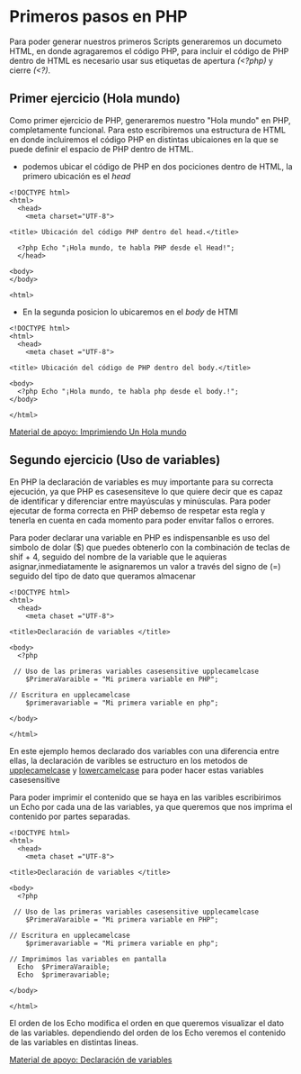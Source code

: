 # Primeros pasos en PHP

Para poder generar nuestros primeros Scripts generaremos un documeto HTML, en donde agragaremos el código PHP, para incluir el código de PHP dentro de HTML es necesario usar sus etiquetas de apertura _(<?php)_ y cierre _(<?)_.

## Primer ejercicio (Hola mundo)

Como primer ejercicio de PHP, generaremos nuestro "Hola mundo" en PHP, completamente funcional. Para esto escribiremos una estructura de HTML en donde incluiremos el código PHP en distintas ubicaiones en la que se puede definir el espacio de PHP dentro de HTML.

- podemos ubicar el código de PHP en dos pociciones dentro de HTML, la primero ubicación es el *head* 

~~~
<!DOCTYPE html>
<html>
  <head>
    <meta charset="UTF-8">

<title> Ubicación del código PHP dentro del head.</title>

  <?php Echo "¡Hola mundo, te habla PHP desde el Head!";
  </head>

<body>
</body>

<html>
~~~

- En la segunda posicion lo ubicaremos en el *body* de HTMl

~~~
<!DOCTYPE html>
<html>
  <head>
    <meta chaset ="UTF-8">

<title> Ubicación del código de PHP dentro del body.</title>

<body>
  <?php Echo "¡Hola mundo, te habla php desde el body.!";
</body>

</html>
~~~

[Material de apoyo: Imprimiendo Un Hola mundo](https://github.com/Brayan-Hc11/PHP/blob/main/EjerciciosPHP/index.php "Ubicación de php")

## Segundo ejercicio (Uso de variables)

En PHP la declaración de variables es muy importante para su correcta ejecución, ya que PHP es casesensiteve lo que quiere decir que es capaz de identificar y diferenciar entre mayúsculas y minúsculas. Para poder ejecutar de forma correcta en PHP debemso de respetar esta regla y tenerla en cuenta en cada momento para poder envitar fallos o errores.
 
Para poder declarar una variable en PHP es indispensanble es uso del simbolo de dolar ($) que puedes obtenerlo con la combinación de teclas de shif + 4, seguido del nombre de la variable que le aquieras asignar,inmediatamente le asignaremos un valor a través del signo de (=) seguido del tipo de dato que queramos almacenar
 
~~~
<!DOCTYPE html>
<html>
  <head>
    <meta chaset ="UTF-8">

<title>Declaración de variables </title>

<body>
  <?php 
    
 // Uso de las primeras variables casesensitive upplecamelcase 
    $PrimeraVaraible = "Mi primera variable en PHP";

// Escritura en upplecamelcase
    $primeravariable = "Mi primera variable en php";
    
</body>

</html>
~~~

En este ejemplo hemos declarado dos variables con una diferencia entre ellas, la declaración de varibles se estructuro en los metodos de [upplecamelcase](https://www.neoguias.com/tipos-notacion-nombres/#Camel_Case_contarElementos "camelCase") y [lowercamelcase](https://www.neoguias.com/tipos-notacion-nombres/#Camel_Case_contarElementos "camelCase") para poder hacer estas variables casesensitive

Para poder imprimir el contenido que se haya en las varibles escribirimos un Echo por cada una de las variables, ya que queremos que nos imprima el contenido por partes separadas.

~~~
<!DOCTYPE html>
<html>
  <head>
    <meta chaset ="UTF-8">

<title>Declaración de variables </title>

<body>
  <?php 
    
 // Uso de las primeras variables casesensitive upplecamelcase 
    $PrimeraVaraible = "Mi primera variable en PHP";

// Escritura en upplecamelcase
    $primeravariable = "Mi primera variable en php";

// Imprimimos las variables en pantalla
  Echo  $PrimeraVaraible;
  Echo  $primeravariable;
    
</body>

</html>
~~~

El orden de los Echo modifica el orden en que queremos visualizar el dato de las variables. dependiendo del orden de los Echo veremos el contenido de las variables en distintas lineas.

[Material de apoyo: Declaración de variables](https://github.com/Brayan-Hc11/PHP/blob/main/EjerciciosPHP/CAP2Variables.php "Ejercicio dos ")
